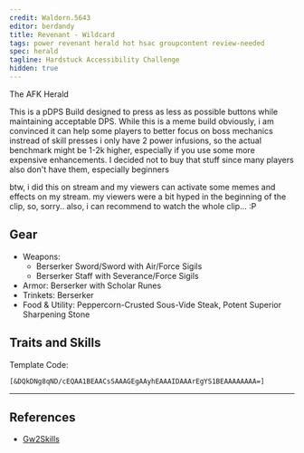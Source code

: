 ```yaml
---
credit: Waldorn.5643
editor: berdandy
title: Revenant - Wildcard
tags: power revenant herald hot hsac groupcontent review-needed
spec: herald
tagline: Hardstuck Accessibility Challenge
hidden: true
---
```


The AFK Herald

This is a pDPS Build designed to press as less as possible buttons while maintaining acceptable DPS. While this is a meme build obviously, i am convinced it can help some players to better focus on boss mechanics instread of skill presses
i only have 2 power infusions, so the actual benchmark might be 1-2k higher, especially if you use some more expensive enhancements. I decided not to buy that stuff since many players also don't have them, especially beginners

btw, i did this on stream and my viewers can activate some memes and effects on my stream. my viewers were a bit hyped in the beginning of the clip, so, sorry..
also, i can recommend to watch the whole clip... :P

## Gear

- Weapons:
  - Berserker Sword/Sword with Air/Force Sigils
  - Berserker Staff with Severance/Force Sigils
- Armor: Berserker with Scholar Runes
- Trinkets: Berserker
- Food & Utility: Peppercorn-Crusted Sous-Vide Steak, Potent Superior Sharpening Stone

## Traits and Skills

Template Code:

`[&DQkDNg8qND/cEQAA1BEAACsSAAAGEgAAyhEAAAIDAAArEgYS1BEAAAAAAAA=]`

---

<div
  data-armory-embed='skills'
  data-armory-ids='62719,62878,62962,62832,62942'
>
</div>
<div
  data-armory-embed='specializations'
  data-armory-ids='3,15,52'
  data-armory-3-traits='1761,1774,1719'
  data-armory-15-traits='1767,1765,1800'
  data-armory-52-traits='1716,1730,1803'
>
</div>
<script async src='https://unpkg.com/armory-embeds@^0.x.x/armory-embeds.js'></script>



## References

- [Gw2Skills](http://gw2skills.net/editor/?PmxAwyZlxQHMPyh1RNMO6hRSfMCKgJ7la7H-zRIYR0xfItpAqQK0yIwWHkwYP8W0/MC-e)
